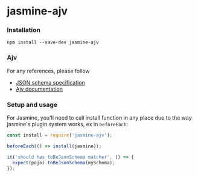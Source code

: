 # jasmine-ajv

### Installation

```
npm install --save-dev jasmine-ajv
```

### Ajv

For any references, please follow

- [JSON schema specification](http://json-schema.org/)
- [Ajv documentation](https://github.com/epoberezkin/ajv)

### Setup and usage

For Jasmine, you'll need to call install function in any place due to the way jasmine's plugin system works, ex in `beforeEach`:

```js
const install = require('jasmine-ajv');

beforeEach(() => install(jasmine));

it('should has toBeJsonSchema matcher', () => {
  expect(pojo).toBeJsonSchema(mySchema);
});
```
